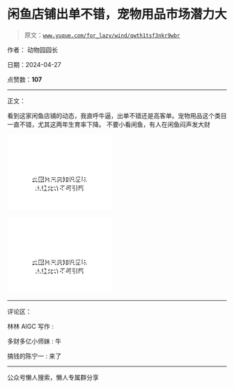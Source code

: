 # 闲鱼店铺出单不错，宠物用品市场潜力大

> 原文：[`www.yuque.com/for_lazy/wind/qwth1tsf3nkr9wbr`](https://www.yuque.com/for_lazy/wind/qwth1tsf3nkr9wbr)

作者： 动物园园长

日期：2024-04-27

点赞数：**107**

* * *

正文：

看到这家闲鱼店铺的动态，我直呼牛逼，出单不错还是高客单。宠物用品这个类目一直不错，尤其这两年生育率下降。 不要小看闲鱼，有人在闲鱼闷声发大财

![](img/91cf99876cd362b46610949767fdcd34.png)

![](img/16bbde78c3dc97113389af47209bb5f8.png)

* * *

评论区：

林林 AIGC 写作 :

多财多亿小师妹 : 牛

搞钱的陈宁一 : 来了

* * *

公众号懒人搜索，懒人专属群分享